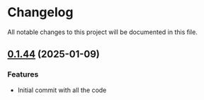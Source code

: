 # Changelog

All notable changes to this project will be documented in this file.

## [0.1.44]() (2025-01-09)
### Features
* Initial commit with all the code
